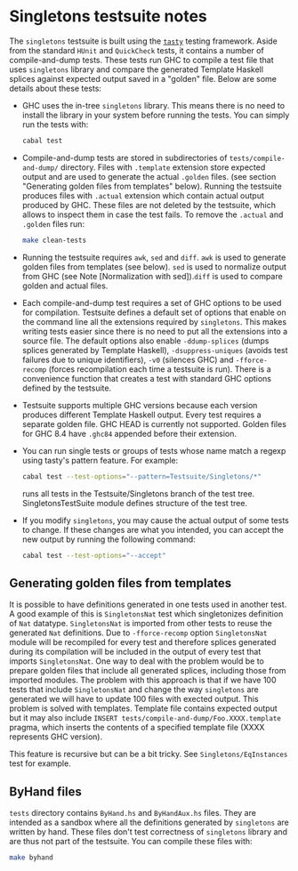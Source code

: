 Singletons testsuite notes
==========================

The `singletons` testsuite is built using the
[`tasty`](http://hackage.haskell.org/package/tasty) testing framework. Aside
from the standard `HUnit` and `QuickCheck` tests, it contains a number of
compile-and-dump tests. These tests run GHC to compile a test file that uses
`singletons` library and compare the generated Template Haskell splices against
expected output saved in a "golden" file. Below are some details about these
tests:

 * GHC uses the in-tree `singletons` library. This means there is no need to
   install the library in your system before running the tests. You can simply
   run the tests with:

      ```bash
      cabal test
      ```

 * Compile-and-dump tests are stored in subdirectories of
   `tests/compile-and-dump/` directory. Files with `.template` extension store
   expected output and are used to generate the actual `.golden` files. (see
   section "Generating golden files from templates" below). Running the
   testsuite produces files with `.actual` extension which contain actual output
   produced by GHC. These files are not deleted by the testsuite, which allows
   to inspect them in case the test fails. To remove the `.actual` and `.golden`
   files run:

      ```bash
      make clean-tests
      ```

 * Running the testsuite requires `awk`, `sed` and `diff`. `awk` is used to
   generate golden files from templates (see below). `sed` is used to normalize
   output from GHC (see Note [Normalization with sed]).`diff` is used to compare
   golden and actual files.

 * Each compile-and-dump test requires a set of GHC options to be used for
   compilation. Testsuite defines a default set of options that enable on the
   command line all the extensions required by `singletons`. This makes writing
   tests easier since there is no need to put all the extensions into a source
   file. The default options also enable `-ddump-splices` (dumps splices
   generated by Template Haskell), `-dsuppress-uniques` (avoids test failures
   due to unique identifiers), `-v0` (silences GHC) and `-fforce-recomp` (forces
   recompilation each time a testsuite is run). There is a convenience function
   that creates a test with standard GHC options defined by the testsuite.

 * Testsuite supports multiple GHC versions because each version produces
   different Template Haskell output. Every test requires a separate golden
   file. GHC HEAD is currently not supported. Golden files for GHC 8.4 have
   `.ghc84` appended before their extension.

 * You can run single tests or groups of tests whose name match a regexp using
   tasty's pattern feature. For example:

   ```bash
   cabal test --test-options="--pattern=Testsuite/Singletons/*"
   ```

   runs all tests in the Testsuite/Singletons branch of the test tree.
   SingletonsTestSuite module defines structure of the test tree.

 * If you modify `singletons`, you may cause the actual output of some tests to
   change. If these changes are what you intended, you can accept the new
   output by running the following command:

   ```bash
   cabal test --test-options="--accept"
   ```

## Generating golden files from templates

It is possible to have definitions generated in one tests used in another
test. A good example of this is `SingletonsNat` test which singletonizes
definition of `Nat` datatype. `SingletonsNat` is imported from other tests to
reuse the generated `Nat` definitions. Due to `-fforce-recomp` option
`SingletonsNat` module will be recompiled for every test and therefore splices
generated during its compilation will be included in the output of every test
that imports `SingletonsNat`. One way to deal with the problem would be to
prepare golden files that include all generated splices, including those from
imported modules. The problem with this approach is that if we have 100 tests
that include `SingletonsNat` and change the way `singletons` are generated we
will have to update 100 files with exected output. This problem is solved with
templates. Template file contains expected output but it may also include
`INSERT tests/compile-and-dump/Foo.XXXX.template` pragma, which inserts the
contents of a specified template file (XXXX represents GHC version).

This feature is recursive but can be a bit tricky. See `Singletons/EqInstances`
test for example.

## ByHand files

`tests` directory contains `ByHand.hs` and `ByHandAux.hs` files. They are
intended as a sandbox where all the definitions generated by `singletons` are
written by hand. These files don't test correctness of `singletons` library and
are thus not part of the testsuite. You can compile these files with:

  ```bash
  make byhand
  ```
